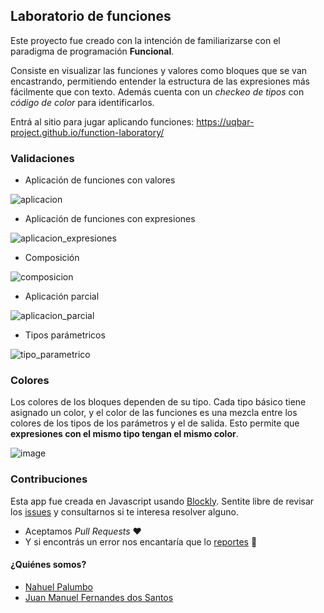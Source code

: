 ## Laboratorio de funciones

Este proyecto fue creado con la intención de familiarizarse con el paradigma de programación **Funcional**.

Consiste en visualizar las funciones y valores como bloques que se van encastrando, permitiendo entender la estructura de las expresiones más fácilmente que con texto. Además cuenta con un _checkeo de tipos_ con _código de color_ para identificarlos.

Entrá al sitio para jugar aplicando funciones: https://uqbar-project.github.io/function-laboratory/

### Validaciones

- Aplicación de funciones con valores

![aplicacion](https://user-images.githubusercontent.com/4098184/80782944-7c756600-8b4e-11ea-9a1d-89d066cda6ad.gif)

- Aplicación de funciones con expresiones

![aplicacion_expresiones](https://user-images.githubusercontent.com/4098184/80783072-e55cde00-8b4e-11ea-83a3-cc1b9b03348b.gif)

- Composición

![composicion](https://user-images.githubusercontent.com/4098184/80783707-f9094400-8b50-11ea-8225-052c777d8224.gif)

- Aplicación parcial

![aplicacion_parcial](https://user-images.githubusercontent.com/4098184/80783881-95cbe180-8b51-11ea-930c-e819b4b06cf0.gif)

- Tipos parámetricos

![tipo_parametrico](https://user-images.githubusercontent.com/4098184/80783989-e93e2f80-8b51-11ea-8231-93d96420afbc.gif)


### Colores

Los colores de los bloques dependen de su tipo. Cada tipo básico tiene asignado un color, y el color de las funciones es una mezcla entre los colores de los tipos de los parámetros y el de salida. Esto permite que **expresiones con el mismo tipo tengan el mismo color**.

![image](https://user-images.githubusercontent.com/4098184/80784340-13dcb800-8b53-11ea-9284-3748cafc7c8d.png)

### Contribuciones

Esta app fue creada en Javascript usando [Blockly](https://developers.google.com/blockly). Sentite libre de revisar los [issues](https://github.com/uqbar-project/function-laboratory/issues) y consultarnos si te interesa resolver alguno.
- Aceptamos _Pull Requests_ :heart: 
- Y si encontrás un error nos encantaría que lo [reportes](https://github.com/uqbar-project/function-laboratory/issues/new) :bug: 

#### ¿Quiénes somos?
- [Nahuel Palumbo](https://github.com/PalumboN)
- [Juan Manuel Fernandes dos Santos](https://github.com/JuanFdS)
